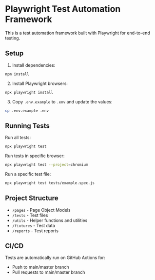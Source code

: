 # Playwright Test Automation Framework

This is a test automation framework built with Playwright for end-to-end testing.

## Setup

1. Install dependencies:
```bash
npm install
```

2. Install Playwright browsers:
```bash
npx playwright install
```

3. Copy `.env.example` to `.env` and update the values:
```bash
cp .env.example .env
```

## Running Tests

Run all tests:
```bash
npx playwright test
```

Run tests in specific browser:
```bash
npx playwright test --project=chromium
```

Run a specific test file:
```bash
npx playwright test tests/example.spec.js
```

## Project Structure

- `/pages` - Page Object Models
- `/tests` - Test files
- `/utils` - Helper functions and utilities
- `/fixtures` - Test data
- `/reports` - Test reports

## CI/CD

Tests are automatically run on GitHub Actions for:
- Push to main/master branch
- Pull requests to main/master branch